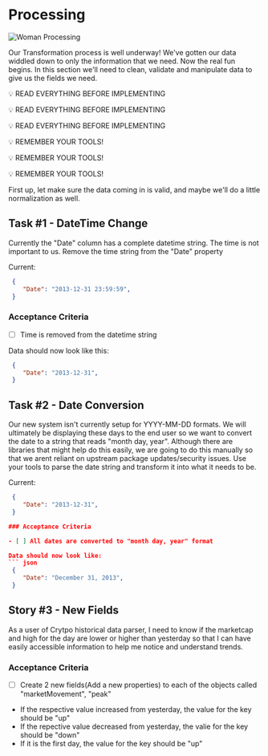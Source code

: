 # Processing
![Woman Processing](https://i.pinimg.com/originals/0d/68/27/0d6827004e3bf16691bf2a101f74a5c5.jpg)

Our Transformation process is well underway! We've gotten our data widdled down to only the information that we need. Now the real fun begins. In this section we'll need to clean, validate and manipulate data to give us the fields we need.

:bulb: READ EVERYTHING BEFORE IMPLEMENTING
 
:bulb: READ EVERYTHING BEFORE IMPLEMENTING
 
:bulb: READ EVERYTHING BEFORE IMPLEMENTING


:bulb: REMEMBER YOUR TOOLS!
 
:bulb: REMEMBER YOUR TOOLS!
 
:bulb: REMEMBER YOUR TOOLS!

First up, let make sure the data coming in is valid, and maybe we'll do a little normalization as well. 


## Task #1 - DateTime Change

Currently the "Date" column has a complete datetime string. The time is not important to us. Remove the time string from the "Date" property

Current:
``` json
 {
    "Date": "2013-12-31 23:59:59",
 }
```

### Acceptance Criteria

- [ ] Time is removed from the datetime string

Data should now look like this:
```json
 {
    "Date": "2013-12-31",
 }
```

## Task #2 - Date Conversion

Our new system isn't currently setup for YYYY-MM-DD formats. We will ultimately be displaying these days to the end user so we want to convert the date to a string that reads "month day, year". Although there are libraries that might help do this easily, we are going to do this manually so that we arent reliant on upstream package updates/security issues. Use your tools to parse the date string and transform it into what it needs to be.

Current:
``` json
 {
    "Date": "2013-12-31",
 }

### Acceptance Criteria

- [ ] All dates are converted to "month day, year" format

Data should now look like:
``` json
 {
    "Date": "December 31, 2013",
 }
```

## Story #3 - New Fields

As a user of Crytpo historical data parser, I need to know if the marketcap and high for the day are lower or higher than yesterday so that I can have easily accessible information to help me notice and understand trends.

### Acceptance Criteria
- [ ] Create 2 new fields(Add a new properties) to each of the objects called "marketMovement", "peak"
- If the respective value increased from yesterday, the value for the key should be "up"
- If the repective value decreased from yesterday, the valie for the key should be "down" 
- If it is the first day, the value for the key should be "up"
